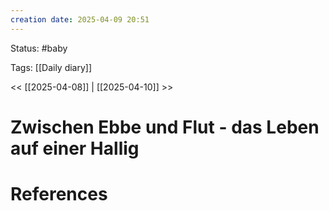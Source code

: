 ```yaml
---
creation date: 2025-04-09 20:51
---
```


Status: #baby 

Tags: [[Daily diary]]

<< [[2025-04-08]] | [[2025-04-10]] >>

# Zwischen Ebbe und Flut - das Leben auf einer Hallig


















# References



